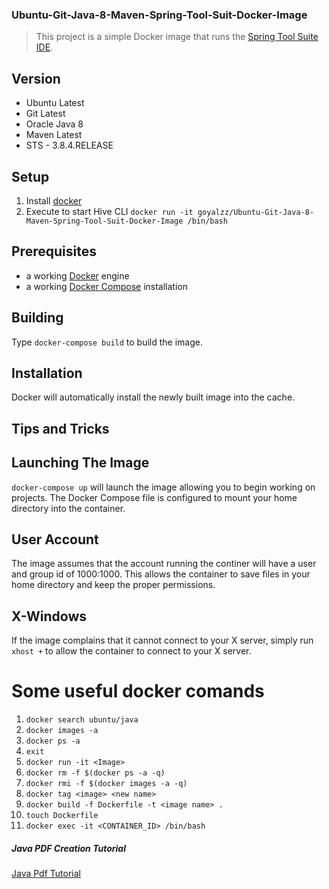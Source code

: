 ### Ubuntu-Git-Java-8-Maven-Spring-Tool-Suit-Docker-Image ###
> This project is a simple Docker image that runs the [Spring Tool Suite IDE]().

## Version ##
* Ubuntu Latest
* Git Latest
* Oracle Java 8
* Maven Latest
* STS - 3.8.4.RELEASE

## Setup ##
1. Install [docker](https://www.docker.com/products/overview "Install Docker")
2. Execute to start Hive CLI `docker run -it goyalzz/Ubuntu-Git-Java-8-Maven-Spring-Tool-Suit-Docker-Image /bin/bash`

## Prerequisites ##
* a working [Docker](http://docker.io) engine
* a working [Docker Compose](http://docker.io) installation

## Building ##
Type `docker-compose build` to build the image.

## Installation ##
Docker will automatically install the newly built image into the cache.

## Tips and Tricks ##

## Launching The Image ##

`docker-compose up` will launch the image allowing you to begin working on projects. The Docker Compose file is 
configured to mount your home directory into the container.  

## User Account ##
The image assumes that the account running the continer will have a user and group id of 1000:1000.  This allows the container 
to save files in your home directory and keep the proper permissions.

## X-Windows ##
If the image complains that it cannot connect to your X server, simply run `xhost +` to allow the container to connect 
to your X server.

# Some useful docker comands #
1.  `docker search ubuntu/java`
2.  `docker images -a`
3.  `docker ps -a`
4.  `exit`
5.  `docker run -it <Image>`
6.  `docker rm -f $(docker ps -a -q)`
7.  `docker rmi -f $(docker images -a -q)`
8.  `docker tag <image> <new name>`
9.  `docker build -f Dockerfile -t <image name> .`
10. `touch Dockerfile`
11. `docker exec -it <CONTAINER_ID> /bin/bash`

##### Java PDF Creation Tutorial #####
[Java Pdf Tutorial](https://examples.javacodegeeks.com/core-java/itext-tutorial-beginners/ "Goto Tutorial Point")
